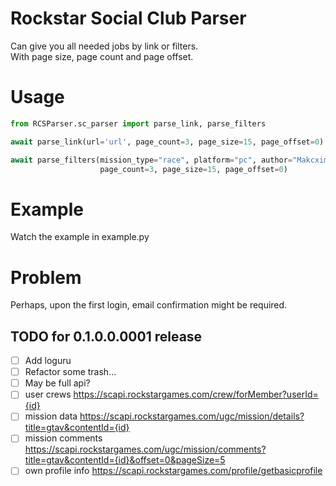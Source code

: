 # Rockstar Social Club Parser
Can give you all needed jobs by link or filters.  
With page size, page count and page offset.

# Usage

```python
from RCSParser.sc_parser import parse_link, parse_filters

await parse_link(url='url', page_count=3, page_size=15, page_offset=0)

await parse_filters(mission_type="race", platform="pc", author="Makcxim", sort_method="date",
                    page_count=3, page_size=15, page_offset=0)
```

# Example 
Watch the example in example.py

# Problem
Perhaps, upon the first login, email confirmation might be required.

## TODO for 0.1.0.0.0001 release
- [ ] Add loguru
- [ ] Refactor some trash...
- [ ] May be full api?
- [ ] user crews https://scapi.rockstargames.com/crew/forMember?userId={id}
- [ ] mission data https://scapi.rockstargames.com/ugc/mission/details?title=gtav&contentId={id}
- [ ] mission comments https://scapi.rockstargames.com/ugc/mission/comments?title=gtav&contentId={id}&offset=0&pageSize=5
- [ ] own profile info https://scapi.rockstargames.com/profile/getbasicprofile